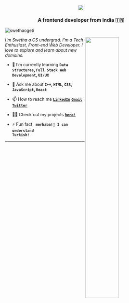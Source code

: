 <!-- <h1 align="center">Hi <img src="https://imgur.com/CTPzCrS.gif" height=30px width=30px>, I'm Aniket Kumar</h1> -->
<h1 align="center">
  <a href="https://git.io/typing-svg">
    <img src="https://readme-typing-svg.herokuapp.com/?lines=Hello,+There!+👋;This+is+Swetha+🦄;Nice+to+meet+you!+🚀;Have+a+great+day✨&center=true&size=30">
  </a>
</h1>

<h3 align="center">A frontend developer from India 🇮🇳</h3>

<p align="left"> <img src="https://komarev.com/ghpvc/?username=swethaogeti&label=Profile%20views&color=0e75b6&style=flat" alt="swethaogeti" /> </p>

<img src="https://cdn.dribbble.com/users/3873964/screenshots/14523057/media/02a1ca5dc4e5faacfac8e754195b118c.gif" height=47% width=47% align="right">

<p><i> I'm Swetha a CS undergrad. I'm a Tech Enthusiast, Front-end Web Developer. I love to explore and learn about new domains.</i></p>

- 🌱 I’m currently learning **<code>Data Structures</code>, <code>Full Stack Web Development</code>, <code>UI/UX</code>**

- 💬 Ask me about **<code>C++</code>, <code>HTML</code>, <code>CSS</code>, <code>JavaScript</code>, <code>React</code>**

- 📫 How to reach me **<code><a href="https://www.linkedin.com/in/swetha-ogeti/">LinkedIn</a></code>** **<code>[Gmail](mailto:swethaogeti555@gmail.com)</code>** **<code><a href="https://twitter.com/SwethaOgeti/">Twitter</a></code>**

- 👨‍💻 Check out my projects **<code>[here!](https://github.com/swethaogeti?tab=repositories)</code>**

- ⚡ Fun fact **<code>
merhaba!👋 I can understand Turkish!</code>**



<hr>
<!-- <p align="center"><img align="center" src="https://github-readme-stats.vercel.app/api/top-langs?username=swethaogeti&show_icons=true&locale=en&layout=compact" alt="swethaogeti" /></p>

<p>&nbsp;<img align="center" src="https://github-readme-stats.vercel.app/api?username=swethaogeti &show_icons=true&locale=en" alt="swethaogeti" /></p>

<p align="center"><img align="center" src="https://github-readme-streak-stats.herokuapp.com/?user=swethaogeti &" alt="swethaogeti" /></p>

 -->
<h3 align="center">Show some ❤ by <img src="https://imgur.com/o7ncZFp.jpg" height=25px width=25px> some repositories .</h3>
